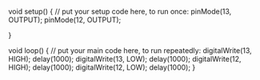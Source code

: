 void setup() {
  // put your setup code here, to run once:
  pinMode(13, OUTPUT);
  pinMode(12, OUTPUT);

}

void loop() {
  // put your main code here, to run repeatedly:
  digitalWrite(13, HIGH);
  delay(1000);
  digitalWrite(13, LOW);
  delay(1000);
  digitalWrite(12, HIGH);
  delay(1000);
  digitalWrite(12, LOW);
  delay(1000);
}